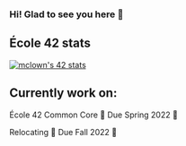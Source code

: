 ### Hi! Glad to see you here 👋 

## École 42 stats

[![mclown's 42 stats](https://badge42.vercel.app/api/v2/cl1or1xbp011209jw9sdpd6hm/stats?cursusId=21&coalitionId=94)](https://github.com/JaeSeoKim/badge42)

## Currently work on:

École 42 Common Core 🔘 Due Spring 2022 📆

Relocating 🔘 Due Fall 2022 📆

<!--
**Mitya-Avadyaev/Mitya-Avadyaev** is a ✨ _special_ ✨ repository because its `README.md` (this file) appears on your GitHub profile.

Here are some ideas to get you started:

- 🔭 I’m currently working on ...
- 🌱 I’m currently learning ...
- 👯 I’m looking to collaborate on ...
- 🤔 I’m looking for help with ...
- 💬 Ask me about ...
- 📫 How to reach me: ...
- 😄 Pronouns: ...
- ⚡ Fun fact: ...
-->
